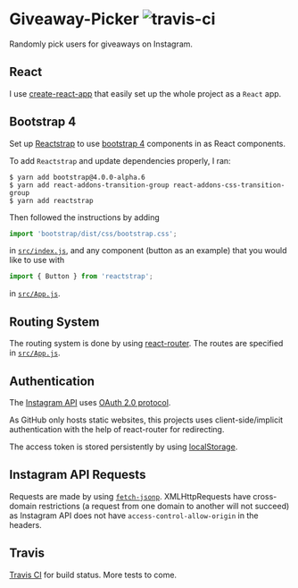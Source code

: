 # Giveaway-Picker ![travis-ci](https://travis-ci.org/42mandychen/giveawaypicker.svg?branch=master)
Randomly pick users for giveaways on Instagram.

## React

I use [create-react-app](https://github.com/facebookincubator/create-react-app) that easily set up the whole project as a `React` app.

## Bootstrap 4

Set up [Reactstrap](http://reactstrap.github.io/) to use [bootstrap 4](https://v4-alpha.getbootstrap.com/) components in as React components.

To add `Reactstrap` and update dependencies properly, I ran:

```shell
$ yarn add bootstrap@4.0.0-alpha.6
$ yarn add react-addons-transition-group react-addons-css-transition-group
$ yarn add reactstrap
```

Then followed the instructions by adding

```javascript
import 'bootstrap/dist/css/bootstrap.css';
```

in [`src/index.js`](./src/index.js), and any component (button as an example) that you would like to use with

```javascript
import { Button } from 'reactstrap';
```

in [`src/App.js`](./src/App.js).

## Routing System

The routing system is done by using [react-router](https://reacttraining.com/react-router/). The routes are specified in [`src/App.js`](./src/App.js).

## Authentication

The [Instagram API](https://www.instagram.com/developer/authentication/) uses [OAuth 2.0 protocol](http://tools.ietf.org/html/draft-ietf-oauth-v2-12).

As GitHub only hosts static websites, this projects uses client-side/implicit authentication with the help of react-router for redirecting.

The access token is stored persistently by using [localStorage](https://www.w3schools.com/html/html5_webstorage.asp).

## Instagram API Requests

Requests are made by using [`fetch-jsonp`](https://github.com/camsong/fetch-jsonp). XMLHttpRequests have cross-domain restrictions (a request from one domain to another will not succeed) as Instagram API does not have `access-control-allow-origin` in the headers.

## Travis

[Travis CI](https://travis-ci.org/) for build status. More tests to come.
